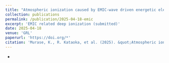 ```yaml
---
title: "Atmospheric ionization caused by EMIC-wave driven energetic electron precipitation at auroral latitude"
collection: publications
permalink: /publication/2025-04-18-emic
excerpt: 'EMIC related deep ionization (submitted)'
date: 2025-04-18
venue: 'GRL'
paperurl: 'https://doi.org/*'
citation: 'Murase, K., R. Kataoka, et al. (2025). &quot;Atmospheric ionization caused by EMIC-wave driven energetic electron precipitation at auroral latitude&quot; <i>Space Weather</i>. submitted, *.'
---
```


*

